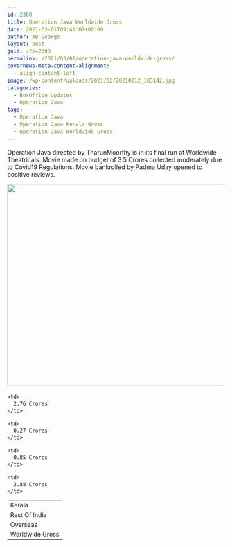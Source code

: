 ```yaml
---
id: 2300
title: Operation Java Worldwide Gross
date: 2021-03-01T09:41:07+00:00
author: AB George
layout: post
guid: /?p=2300
permalink: /2021/03/01/operation-java-worldwide-gross/
covernews-meta-content-alignment:
  - align-content-left
image: /wp-content/uploads/2021/02/20210212_183142.jpg
categories:
  - BoxOffice Updates
  - Operation Java
tags:
  - Operation Java
  - Operation Java Kerala Gross
  - Operation Java Worldwide Gross
---
```

Operation Java directed by TharunMoorthy is in its final run at Worldwide Theatricals. Movie made on budget of 3.5 Crores collected moderately due to Covid19 Regulations. Movie bankrolled by Padma Uday opened to positive reviews.

<img loading="lazy" width="1024" height="465" src="/wp-content/uploads/2021/02/20210212_182930-1024x465.jpg" alt="" class="wp-image-2290" srcset="/wp-content/uploads/2021/02/20210212_182930-1024x465.jpg 1024w, /wp-content/uploads/2021/02/20210212_182930-300x136.jpg 300w, /wp-content/uploads/2021/02/20210212_182930-768x349.jpg 768w, /wp-content/uploads/2021/02/20210212_182930.jpg 1280w" sizes="(max-width: 1024px) 100vw, 1024px" />  

<table>
  <tr>
    <td>
      Kerala
    </td>
    
    <td>
      2.76 Crores
    </td>
  </tr>
  
  <tr>
    <td>
      Rest Of India
    </td>
    
    <td>
      0.27 Crores
    </td>
  </tr>
  
  <tr>
    <td>
      Overseas
    </td>
    
    <td>
      0.85 Crores
    </td>
  </tr>
  
  <tr>
    <td>
      Worldwide Gross
    </td>
    
    <td>
      3.88 Crores
    </td>
  </tr>
</table>